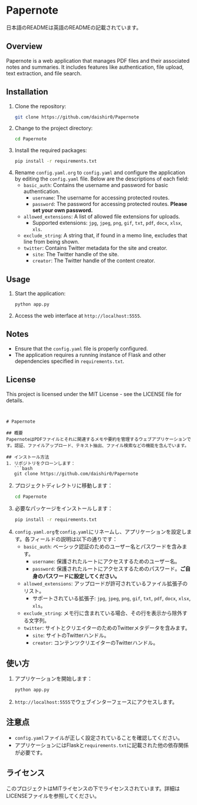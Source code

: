 # Papernote

日本語のREADMEは英語のREADMEの記載されています。

## Overview
Papernote is a web application that manages PDF files and their associated notes and summaries. It includes features like authentication, file upload, text extraction, and file search.

## Installation
1. Clone the repository:
   ```bash
   git clone https://github.com/daishir0/Papernote
   ```
2. Change to the project directory:
   ```bash
   cd Papernote
   ```
3. Install the required packages:
   ```bash
   pip install -r requirements.txt
   ```
4. Rename `config.yaml.org` to `config.yaml` and configure the application by editing the `config.yaml` file. Below are the descriptions of each field:
   - `basic_auth`: Contains the username and password for basic authentication.
     - `username`: The username for accessing protected routes.
     - `password`: The password for accessing protected routes. **Please set your own password.**
   - `allowed_extensions`: A list of allowed file extensions for uploads.
     - Supported extensions: `jpg`, `jpeg`, `png`, `gif`, `txt`, `pdf`, `docx`, `xlsx`, `xls`.
   - `exclude_string`: A string that, if found in a memo line, excludes that line from being shown.
   - `twitter`: Contains Twitter metadata for the site and creator.
     - `site`: The Twitter handle of the site.
     - `creator`: The Twitter handle of the content creator.

## Usage
1. Start the application:
   ```bash
   python app.py
   ```
2. Access the web interface at `http://localhost:5555`.

## Notes
- Ensure that the `config.yaml` file is properly configured.
- The application requires a running instance of Flask and other dependencies specified in `requirements.txt`.

## License
This project is licensed under the MIT License - see the LICENSE file for details.
```


# Papernote

## 概要
PapernoteはPDFファイルとそれに関連するメモや要約を管理するウェブアプリケーションです。認証、ファイルアップロード、テキスト抽出、ファイル検索などの機能を含んでいます。

## インストール方法
1. リポジトリをクローンします：
   ```bash
   git clone https://github.com/daishir0/Papernote
   ```
2. プロジェクトディレクトリに移動します：
   ```bash
   cd Papernote
   ```
3. 必要なパッケージをインストールします：
   ```bash
   pip install -r requirements.txt
   ```
4. `config.yaml.org`を`config.yaml`にリネームし、アプリケーションを設定します。各フィールドの説明は以下の通りです：
   - `basic_auth`: ベーシック認証のためのユーザー名とパスワードを含みます。
     - `username`: 保護されたルートにアクセスするためのユーザー名。
     - `password`: 保護されたルートにアクセスするためのパスワード。**ご自身のパスワードに設定してください。**
   - `allowed_extensions`: アップロードが許可されているファイル拡張子のリスト。
     - サポートされている拡張子: `jpg`, `jpeg`, `png`, `gif`, `txt`, `pdf`, `docx`, `xlsx`, `xls`。
   - `exclude_string`: メモ行に含まれている場合、その行を表示から除外する文字列。
   - `twitter`: サイトとクリエイターのためのTwitterメタデータを含みます。
     - `site`: サイトのTwitterハンドル。
     - `creator`: コンテンツクリエイターのTwitterハンドル。

## 使い方
1. アプリケーションを開始します：
   ```bash
   python app.py
   ```
2. `http://localhost:5555`でウェブインターフェースにアクセスします。

## 注意点
- `config.yaml`ファイルが正しく設定されていることを確認してください。
- アプリケーションにはFlaskと`requirements.txt`に記載された他の依存関係が必要です。

## ライセンス
このプロジェクトはMITライセンスの下でライセンスされています。詳細はLICENSEファイルを参照してください。
